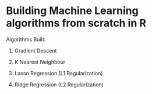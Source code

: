 # Building Machine Learning algorithms from scratch in R

Algorithms Built:
1. Gradient Descent

2. K Nearest Neighbour

3. Lasso Regression (L1 Regularization)

4. Ridge Regression (L2 Regularization)




